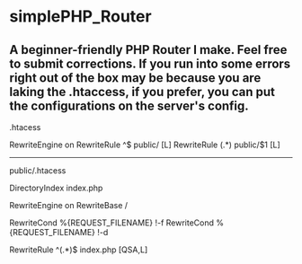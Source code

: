 # simplePHP_Router
A beginner-friendly PHP Router I make. Feel free to submit corrections.
If you run into some errors right out of the box may be because you are laking the .htaccess,
if you prefer, you can put the configurations on the server's config.
----------------------------------
.htacess

RewriteEngine on
RewriteRule ^$ public/ [L]
RewriteRule (.*) public/$1 [L]

----------------------------------
public/.htacess

DirectoryIndex index.php

RewriteEngine on
RewriteBase /

RewriteCond %{REQUEST_FILENAME} !-f
RewriteCond %{REQUEST_FILENAME} !-d

RewriteRule ^(.*)$ index.php [QSA,L]

